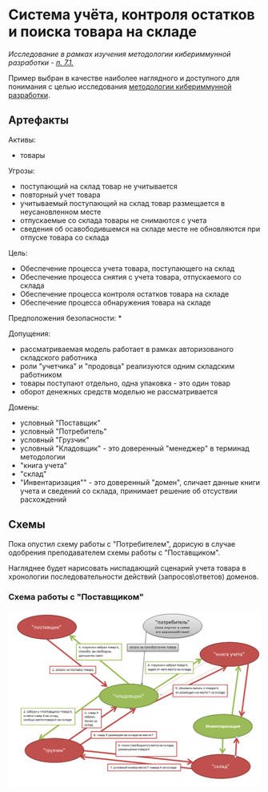 # Система учёта, контроля остатков и поиска товара на складе

_Исследование в рамках изучения методологии кибериммунной разработки - [п. 7.1.](https://github.com/sergey-sobolev/cyberimmune-systems/wiki/%D0%98%D0%B4%D0%B5%D0%B8-%D0%B4%D0%BB%D1%8F-%D1%83%D1%87%D0%B5%D0%B1%D0%BD%D1%8B%D1%85-%D0%BF%D1%80%D0%B8%D0%BC%D0%B5%D1%80%D0%BE%D0%B2)_  

Пример выбран в качестве наиболее наглядного и доступного для понимания с целью исследования [методологии кибериммунной разработки](https://github.com/sergey-sobolev/cyberimmune-systems/wiki/).
 
## Артефакты

Активы: 
* товары

Угрозы: 
* поступающий на склад товар не учитывается
* повторный учет товара
* учитываемый поступающий на склад товар размещается в неусановленном месте
* отпускаемые со склада товары не снимаются с учета
* сведения об осавободившемся на складе месте не обновляются при отпуске товара со склада 

Цель:
* Обеспечение процесса учета товара, поступающего на склад 
* Обеспечение процесса снятия с учета товара, отпускаемого со склада
* Обеспечение процесса контроля остатков товара на складе
* Обеспечение процесса обнаружения товара на складе

Предположения безопасности:
*

Допущения:
* рассматриваемая модель работает в рамках авторизованого складского работника
* роли "учетчика" и "продовца" реализуются одним складским работником
* товары поступают отдельно, одна упаковка - это один товар
* оборот денежных средств моделью не рассматривается 

Домены:
* условный "Поставщик"
* условный "Потребитель"
* условный "Грузчик"
* условный "Кладовщик" - это доверенный "менеджер" в терминад методологии
* "книга учета"
* "склад"
* "Инвентаризация"" - это доверенный "домен", сличает данные книги учета и сведений со склада, принимает решение об отсуствии расхождений

## Схемы

Пока опустил схему работы с "Потребителем", дорисую в случае одобрения преподавателем схемы работы с "Поставщиком".

Нагляднее будет нарисовать ниспадающий сценарий учета товара в хронологии последовательности действий (запросов\ответов) доменов.

### Схема работы с "Поставщиком"

![](./README.files/Работа_с_поставщиком.PNG)